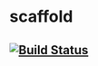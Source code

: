 # scaffold
[![Build Status](https://travis-ci.org/andyadc/scaffold.svg?branch=master)](https://travis-ci.org/andyadc/scaffold)
---
